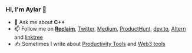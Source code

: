 ### Hi, I'm Aylar 👋

- 💬 Ask me about **C++**
- 📫 Follow me on **[Reclaim](https://go.reclaim.ai/qgrsgwia8q2t)**,  [Twitter](https://twitter.com/aylarghezelbash), [Medium](https://medium.com/@aylarghezelbash), [ProductHunt](https://producthunt.com/@aylarghezelbash), [dev.to](https://dev.to/aylarghezelbash), [Altern](https://altern.ai/@aylarghezelbash) and [linktree](https://linktr.ee/aylarghezelbash)
- ✍️ Sometimes I write about [Productivity Tools](https://productivity.directory) and [Web3 tools](https://web3stand.com)
